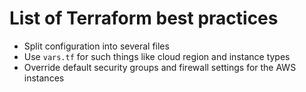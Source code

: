 # List of Terraform best practices

* Split configuration into several files
* Use `vars.tf` for such things like cloud region and instance types
* Override default security groups and firewall settings for the AWS instances
